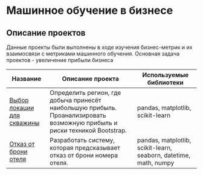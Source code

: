 # Машинное обучение в бизнесе
## Описание проектов
Данные проекты были выполнены в ходе изучения бизнес-метрик и их взаимосвязи с метриками машинного обучения.
Основная задача проектов - увеличение прибыли бизнеса

Название| Описание проекта | Используемые библиотеки
-|-|-
[Выбор локации для скважины](https://github.com/Alexander8841/machine_learning_in_business/tree/main/boreholes)|Определить регион, где добыча принесёт наибольшую прибыль. Проанализировать возможную прибыль и риски техникой Bootstrap.|pandas, matplotlib, scikit-learn
[Отказ от брони отеля](https://github.com/Alexander8841/machine_learning_in_business/blob/main/hotel)|Разработать систему, которая предсказывает отказ от брони номера отеля.| pandas, matplotlib, scikit-learn, seaborn, datetime, math, numpy
